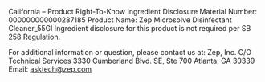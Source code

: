  
 
 
California – Product Right-To-Know Ingredient Disclosure 
Material Number: 000000000000287185 
Product Name: Zep Microsolve Disinfectant Cleaner_55Gl 
Ingredient disclosure for this product is not required per SB 258 Regulation. 
 
For additional information or question, please contact us at: 
Zep, Inc. 
C/O Technical Services 
3330 Cumberland Blvd. SE, Ste 700 
Atlanta, GA 30339 
Email: asktech@zep.com 
 
 
 
 
